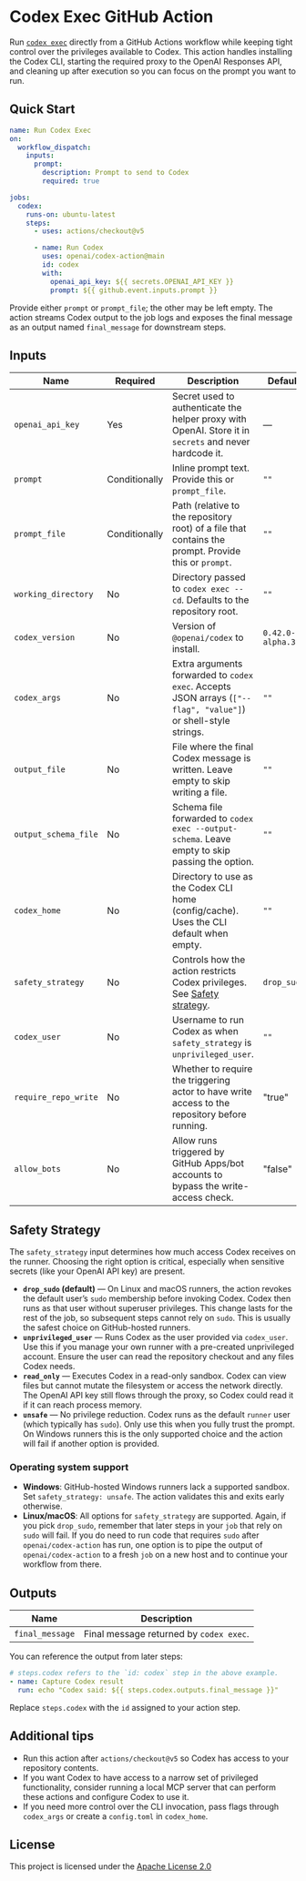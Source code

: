 # Codex Exec GitHub Action

Run [`codex exec`](https://github.com/openai/codex#codex-exec) directly from a GitHub Actions workflow while keeping tight control over the privileges available to Codex. This action handles installing the Codex CLI, starting the required proxy to the OpenAI Responses API, and cleaning up after execution so you can focus on the prompt you want to run.

## Quick Start

```yaml
name: Run Codex Exec
on:
  workflow_dispatch:
    inputs:
      prompt:
        description: Prompt to send to Codex
        required: true

jobs:
  codex:
    runs-on: ubuntu-latest
    steps:
      - uses: actions/checkout@v5

      - name: Run Codex
        uses: openai/codex-action@main
        id: codex
        with:
          openai_api_key: ${{ secrets.OPENAI_API_KEY }}
          prompt: ${{ github.event.inputs.prompt }}
```

Provide either `prompt` or `prompt_file`; the other may be left empty. The action streams Codex output to the job logs and exposes the final message as an output named `final_message` for downstream steps.

## Inputs

| Name                 | Required      | Description                                                                                                    | Default          |
| -------------------- | ------------- | -------------------------------------------------------------------------------------------------------------- | ---------------- |
| `openai_api_key`     | Yes           | Secret used to authenticate the helper proxy with OpenAI. Store it in `secrets` and never hardcode it.         | —                |
| `prompt`             | Conditionally | Inline prompt text. Provide this or `prompt_file`.                                                             | `""`             |
| `prompt_file`        | Conditionally | Path (relative to the repository root) of a file that contains the prompt. Provide this or `prompt`.           | `""`             |
| `working_directory`  | No            | Directory passed to `codex exec --cd`. Defaults to the repository root.                                        | `""`             |
| `codex_version`      | No            | Version of `@openai/codex` to install.                                                                         | `0.42.0-alpha.3` |
| `codex_args`         | No            | Extra arguments forwarded to `codex exec`. Accepts JSON arrays (`["--flag", "value"]`) or shell-style strings. | `""`             |
| `output_file`        | No            | File where the final Codex message is written. Leave empty to skip writing a file.                             | `""`             |
| `output_schema_file` | No            | Schema file forwarded to `codex exec --output-schema`. Leave empty to skip passing the option.                 | `""`             |
| `codex_home`         | No            | Directory to use as the Codex CLI home (config/cache). Uses the CLI default when empty.                        | `""`             |
| `safety_strategy`    | No            | Controls how the action restricts Codex privileges. See [Safety strategy](#safety-strategy).                   | `drop_sudo`      |
| `codex_user`         | No            | Username to run Codex as when `safety_strategy` is `unprivileged_user`.                                        | `""`             |
| `require_repo_write` | No            | Whether to require the triggering actor to have write access to the repository before running.                 | "true"           |
| `allow_bots`         | No            | Allow runs triggered by GitHub Apps/bot accounts to bypass the write-access check.                             | "false"          |

## Safety Strategy

The `safety_strategy` input determines how much access Codex receives on the runner. Choosing the right option is critical, especially when sensitive secrets (like your OpenAI API key) are present.

- **`drop_sudo` (default)** — On Linux and macOS runners, the action revokes the default user’s `sudo` membership before invoking Codex. Codex then runs as that user without superuser privileges. This change lasts for the rest of the job, so subsequent steps cannot rely on `sudo`. This is usually the safest choice on GitHub-hosted runners.
- **`unprivileged_user`** — Runs Codex as the user provided via `codex_user`. Use this if you manage your own runner with a pre-created unprivileged account. Ensure the user can read the repository checkout and any files Codex needs.
- **`read_only`** — Executes Codex in a read-only sandbox. Codex can view files but cannot mutate the filesystem or access the network directly. The OpenAI API key still flows through the proxy, so Codex could read it if it can reach process memory.
- **`unsafe`** — No privilege reduction. Codex runs as the default `runner` user (which typically has `sudo`). Only use this when you fully trust the prompt. On Windows runners this is the only supported choice and the action will fail if another option is provided.

### Operating system support

- **Windows**: GitHub-hosted Windows runners lack a supported sandbox. Set `safety_strategy: unsafe`. The action validates this and exits early otherwise.
- **Linux/macOS**: All options for `safety_strategy` are supported. Again, if you pick `drop_sudo`, remember that later steps in your `job` that rely on `sudo` will fail. If you do need to run code that requires `sudo` after `openai/codex-action` has run, one option is to pipe the output of `openai/codex-action` to a fresh `job` on a new host and to continue your workflow from there.

## Outputs

| Name            | Description                             |
| --------------- | --------------------------------------- |
| `final_message` | Final message returned by `codex exec`. |

You can reference the output from later steps:

```yaml
# steps.codex refers to the `id: codex` step in the above example.
- name: Capture Codex result
  run: echo "Codex said: ${{ steps.codex.outputs.final_message }}"
```

Replace `steps.codex` with the `id` assigned to your action step.

## Additional tips

- Run this action after `actions/checkout@v5` so Codex has access to your repository contents.
- If you want Codex to have access to a narrow set of privileged functionality, consider running a local MCP server that can perform these actions and configure Codex to use it.
- If you need more control over the CLI invocation, pass flags through `codex_args` or create a `config.toml` in `codex_home`.

## License

This project is licensed under the [Apache License 2.0](./LICENSE)
